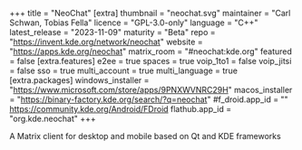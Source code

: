 +++
title = "NeoChat"
[extra]
thumbnail = "neochat.svg"
maintainer = "Carl Schwan, Tobias Fella"
licence = "GPL-3.0-only"
language = "C++"
latest_release = "2023-11-09"
maturity = "Beta"
repo = "https://invent.kde.org/network/neochat"
website = "https://apps.kde.org/neochat"
matrix_room = "#neochat:kde.org"
featured = false
[extra.features]
e2ee = true
spaces = true
voip_1to1 = false
voip_jitsi = false
sso = true
multi_account = true
multi_language = true
[extra.packages]
windows_installer = "https://www.microsoft.com/store/apps/9PNXWVNRC29H"
macos_installer = "https://binary-factory.kde.org/search/?q=neochat"
#f_droid.app_id = "" https://community.kde.org/Android/FDroid
flathub.app_id = "org.kde.neochat"
+++

A Matrix client for desktop and mobile based on Qt and KDE frameworks
